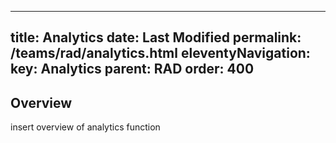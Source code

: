 
---
title: Analytics
date: Last Modified 
permalink: /teams/rad/analytics.html
eleventyNavigation:
  key: Analytics
  parent: RAD
  order: 400
---


## Overview

insert overview of analytics function
